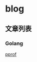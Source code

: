 <!--
 * @Author: ashtongao
 * @Date: 2020-06-15 10:43:16
--> 
# blog

## 文章列表

### Golang

[pprof](./Golang/pprof.md)